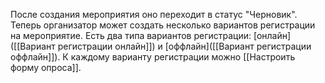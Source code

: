 После создания мероприятия оно переходит в статус "Черновик".
Теперь организатор может создать несколько вариантов регистрации на мероприятие.
Есть два типа вариантов регистрации: [онлайн]([[Вариант регистрации онлайн]]) и [оффлайн]([[Вариант регистрации оффлайн]]).
К каждому варианту регистрации можно [[Настроить форму опроса]].